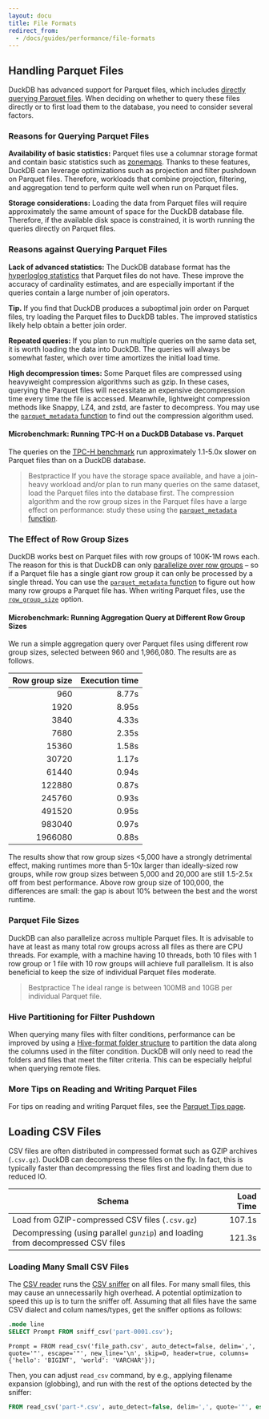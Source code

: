 ```yaml
---
layout: docu
title: File Formats
redirect_from:
  - /docs/guides/performance/file-formats
---
```


## Handling Parquet Files

DuckDB has advanced support for Parquet files, which includes [directly querying Parquet files](/2021/06/25/querying-parquet).
When deciding on whether to query these files directly or to first load them to the database, you need to consider several factors.

### Reasons for Querying Parquet Files

**Availability of basic statistics:** Parquet files use a columnar storage format and contain basic statistics such as [zonemaps](indexing#zonemaps). Thanks to these features, DuckDB can leverage optimizations such as projection and filter pushdown on Parquet files. Therefore, workloads that combine projection, filtering, and aggregation tend to perform quite well when run on Parquet files.

**Storage considerations:** Loading the data from Parquet files will require approximately the same amount of space for the DuckDB database file. Therefore, if the available disk space is constrained, it is worth running the queries directly on Parquet files.

### Reasons against Querying Parquet Files

**Lack of advanced statistics:** The DuckDB database format has the [hyperloglog statistics](https://en.wikipedia.org/wiki/HyperLogLog) that Parquet files do not have. These improve the accuracy of cardinality estimates, and are especially important if the queries contain a large number of join operators.

**Tip.** If you find that DuckDB produces a suboptimal join order on Parquet files, try loading the Parquet files to DuckDB tables. The improved statistics likely help obtain a better join order.

**Repeated queries:** If you plan to run multiple queries on the same data set, it is worth loading the data into DuckDB. The queries will always be somewhat faster, which over time amortizes the initial load time.

**High decompression times:** Some Parquet files are compressed using heavyweight compression algorithms such as gzip. In these cases, querying the Parquet files will necessitate an expensive decompression time every time the file is accessed. Meanwhile, lightweight compression methods like Snappy, LZ4, and zstd, are faster to decompress. You may use the [`parquet_metadata` function](../../data/parquet/metadata#parquet-metadata) to find out the compression algorithm used.

#### Microbenchmark: Running TPC-H on a DuckDB Database vs. Parquet

The queries on the [TPC-H benchmark](/docs/extensions/tpch) run approximately 1.1-5.0x slower on Parquet files than on a DuckDB database.

> Bestpractice If you have the storage space available, and have a join-heavy workload and/or plan to run many queries on the same dataset, load the Parquet files into the database first. The compression algorithm and the row group sizes in the Parquet files have a large effect on performance: study these using the [`parquet_metadata` function](../../data/parquet/metadata#parquet-metadata).

### The Effect of Row Group Sizes

DuckDB works best on Parquet files with row groups of 100K-1M rows each. The reason for this is that DuckDB can only [parallelize over row groups](how_to_tune_workloads#parallelism-multi-core-processing) – so if a Parquet file has a single giant row group it can only be processed by a single thread. You can use the [`parquet_metadata` function](../../data/parquet/metadata#parquet-metadata) to figure out how many row groups a Parquet file has. When writing Parquet files, use the [`row_group_size`](../../sql/statements/copy#parquet-options) option.

#### Microbenchmark: Running Aggregation Query at Different Row Group Sizes

We run a simple aggregation query over Parquet files using different row group sizes, selected between 960 and 1,966,080. The results are as follows.

<div class="narrow_table"></div>

| Row group size | Execution time |
|---------------:|---------------:|
| 960            | 8.77s          |
| 1920           | 8.95s          |
| 3840           | 4.33s          |
| 7680           | 2.35s          |
| 15360          | 1.58s          |
| 30720          | 1.17s          |
| 61440          | 0.94s          |
| 122880         | 0.87s          |
| 245760         | 0.93s          |
| 491520         | 0.95s          |
| 983040         | 0.97s          |
| 1966080        | 0.88s          |

The results show that row group sizes <5,000 have a strongly detrimental effect, making runtimes more than 5-10x larger than ideally-sized row groups, while row group sizes between 5,000 and 20,000 are still 1.5-2.5x off from best performance. Above row group size of 100,000, the differences are small: the gap is about 10% between the best and the worst runtime.

### Parquet File Sizes

DuckDB can also parallelize across multiple Parquet files. It is advisable to have at least as many total row groups across all files as there are CPU threads. For example, with a machine having 10 threads, both 10 files with 1 row group or 1 file with 10 row groups will achieve full parallelism. It is also beneficial to keep the size of individual Parquet files moderate.

> Bestpractice The ideal range is between 100MB and 10GB per individual Parquet file.

### Hive Partitioning for Filter Pushdown

When querying many files with filter conditions, performance can be improved by using a [Hive-format folder structure](../../data/partitioning/hive_partitioning) to partition the data along the columns used in the filter condition. DuckDB will only need to read the folders and files that meet the filter criteria. This can be especially helpful when querying remote files.

### More Tips on Reading and Writing Parquet Files

For tips on reading and writing Parquet files, see the [Parquet Tips page](../../data/parquet/tips).

## Loading CSV Files

CSV files are often distributed in compressed format such as GZIP archives (`.csv.gz`). DuckDB can decompress these files on the fly. In fact, this is typically faster than decompressing the files first and loading them due to reduced IO.

<div class="narrow_table"></div>

| Schema | Load Time |
|---|--:|
| Load from GZIP-compressed CSV files (`.csv.gz`) | 107.1s |
| Decompressing (using parallel `gunzip`) and loading from decompressed CSV files | 121.3s |

### Loading Many Small CSV Files

The [CSV reader](../../data/csv/overview) runs the [CSV sniffer](/2023/10/27/csv-sniffer) on all files. For many small files, this may cause an unnecessarily high overhead.
A potential optimization to speed this up is to turn the sniffer off. Assuming that all files have the same CSV dialect and colum names/types, get the sniffer options as follows:

```sql
.mode line
SELECT Prompt FROM sniff_csv('part-0001.csv');
```

```text
Prompt = FROM read_csv('file_path.csv', auto_detect=false, delim=',', quote='"', escape='"', new_line='\n', skip=0, header=true, columns={'hello': 'BIGINT', 'world': 'VARCHAR'});
```

Then, you can adjust `read_csv` command, by e.g., applying filename expansion (globbing), and run with the rest of the options detected by the sniffer:

```sql
FROM read_csv('part-*.csv', auto_detect=false, delim=',', quote='"', escape='"', new_line='\n', skip=0, header=true, columns={'hello': 'BIGINT', 'world': 'VARCHAR'});
```
